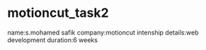 # motioncut_task2
name:s.mohamed safik
company:motioncut
intenship details:web development
duration:6 weeks
